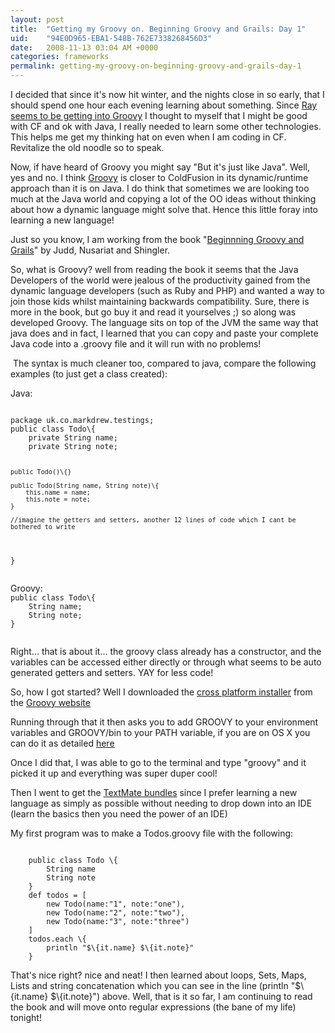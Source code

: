 ```yaml
---
layout: post
title:  "Getting my Groovy on. Beginning Groovy and Grails: Day 1"
uid:	"94E0D965-EBA1-548B-762E7338268456D3"
date:   2008-11-13 03:04 AM +0000
categories: frameworks
permalink: getting-my-groovy-on-beginning-groovy-and-grails-day-1
---
```

<p>I decided that since it's now hit winter, and the nights close in so early, that I should spend one hour each evening learning about something. Since <a title="ArgumentCollection - Broadchoice Engineering: Plain Text and HTML Emails via Spring" href="http://blog.broadchoice.com/index.cfm/2008/11/10/Plain-Text-and-HTML-Emails-via-Spring">Ray seems to be getting into Groovy</a> I thought to myself that I might be good with CF and ok with Java, I really needed to learn some other technologies. This helps me get my thinking hat on even when I am coding in CF. Revitalize the old noodle so to speak.
</p>
<p>
Now, if have heard of Groovy you might say "But it's just like Java". Well, yes and no. I think <a title="Groovy - Home" href="http://groovy.codehaus.org/">Groovy</a> is closer to ColdFusion in its dynamic/runtime approach than it is on Java. I do think that sometimes we are looking too much at the Java world and copying a lot of the OO ideas without thinking about how a dynamic language might solve that. Hence this little foray into learning a new language!</p>
<p>
Just so you know, I am working from the book "<a title="Amazon.co.uk: Beginning Groovy &amp; Grails: From Novice to Professional (Expert's Voice in Open Source): C et al Judd: Books" href="http://amazon.co.uk/dp/1430210451">Beginnning Groovy and Grails</a>" by Judd, Nusariat and Shingler.
</p>
<p>
So, what is Groovy? well from reading the book it seems that the Java Developers of the world were jealous of the productivity gained from the dynamic language developers (such as Ruby and PHP) and wanted a way to join those kids whilst maintaining backwards compatibility. Sure, there is more in the book, but go buy it and read it yourselves ;) so along was developed Groovy. The language sits on top of the JVM the same way that java does and in fact, I learned that you can copy and paste your complete Java code into a .groovy file and it will run with no problems! </p>
<p> The syntax is much cleaner too, compared to java, compare the following examples (to just get a class created):
</p>
<p>
Java:</p>
<p>
<code>
package uk.co.markdrew.testings;
public class Todo\{
	private String name;
	private String note;
	
	public Todo()\{}
	
	public Todo(String name, String note)\{
		this.name = name;
		this.note = note;
	}
	
	//imagine the getters and setters, another 12 lines of code which I cant be bothered to write
}</code></p>
<p><code>
</code>
Groovy:
<code>
public class Todo\{
	String name;
	String note;
}	</code></p>
<p><code>
</code>
Right... that is about it... the groovy class already has a constructor, and the variables can be accessed either directly or through what seems to be auto generated getters and setters. YAY for less code!
</p>
<p>
So, how I got started? Well I downloaded the <a href="http://dist.groovy.codehaus.org/distributions/installers/cross-platform/groovy-1.5.7-cross-platform-installer.jar">cross platform installer</a> from the <a title="Groovy - Download" href="http://groovy.codehaus.org/Download">Groovy website</a>
</p>
<p>
Running through that it then asks you to add GROOVY to your environment variables and GROOVY/bin to your PATH variable, if you are on OS X you can do it as detailed <a title="OS X: Change your PATH environment variable | Mac system administration | Tech-Recipes" href="http://www.tech-recipes.com/rx/2621/os_x_change_path_environment_variable/">here</a></p>
<p><a title="OS X: Change your PATH environment variable | Mac system administration | Tech-Recipes" href="http://www.tech-recipes.com/rx/2621/os_x_change_path_environment_variable/"></a>
Once I did that, I was able to go to the terminal and type "groovy" and it picked it up and everything was super duper cool!</p>
<p>
Then I went to get the <a title="Groovy - TextMate" href="http://groovy.codehaus.org/TextMate">TextMate bundles</a> since I prefer learning a new language as simply as possible without needing to drop down into an IDE (learn the basics then you need the power of an IDE)</p>
<p>My first program was to make a Todos.groovy file with the following:</p>
<p>
<code>
	public class Todo \{
		String name
		String note
	}
	def todos = [
		new	Todo(name:"1", note:"one"),
		new Todo(name:"2", note:"two"),
		new Todo(name:"3", note:"three")
	]
	todos.each \{ 
		println	"$\{it.name} $\{it.note}"
	}
</code></p>
<p><code></code>
That's nice right? nice and neat!
I then learned about loops, Sets, Maps, Lists and string concatenation which you can see in the line (println	"$\{it.name} $\{it.note}") above.
Well, that is it so far, I am continuing to read the book and will move onto regular expressions (the bane of my life) tonight!</p>